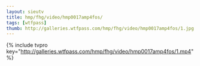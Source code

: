 ```yaml
--- 
layout: sieutv
title: hmp/fhg/video/hmp0017amp4fos/
tags: [wtfpass]
thumb: http://galleries.wtfpass.com/hmp/fhg/video/hmp0017amp4fos/1.jpg
---
```

{% include tvpro key="http://galleries.wtfpass.com/hmp/fhg/video/hmp0017amp4fos/1.mp4" %} 
